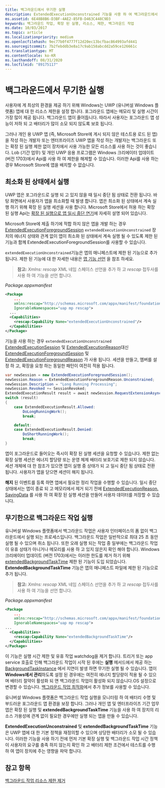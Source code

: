 ```yaml
---
title: 백그라운드에서 무기한 실행
description: ExtendedExecutionUnconstrained 기능을 사용 하 여 백그라운드에서 백그라운드 작업 또는 확장 된 실행 세션을 무기한으로 실행 합니다.
ms.assetid: 6E48B8B6-D3BF-4AE2-85FB-D463C448C9D3
keywords: 백그라운드 작업, 확장 된 실행, 리소스, 제한, 백그라운드 작업
ms.date: 10/03/2017
ms.topic: article
ms.localizationpriority: medium
ms.openlocfilehash: 9ec77b0f4777f12d20ec13bcfbac864993afd441
ms.sourcegitcommit: 7b2febddb3e8a17c9ab158abcdd2a59ce126661c
ms.translationtype: MT
ms.contentlocale: ko-KR
ms.lasthandoff: 08/31/2020
ms.locfileid: "89175117"
---
```

# <a name="run-in-the-background-indefinitely"></a>백그라운드에서 무기한 실행

사용자에 게 최상의 환경을 제공 하기 위해 Windows는 UWP (유니버설 Windows 플랫폼) 앱에 대 한 리소스 제한을 설정 합니다. 포그라운드 앱에는 메모리 및 실행 시간이 가장 많이 제공 됩니다. 백그라운드 앱이 줄어듭니다. 따라서 사용자는 포그라운드 앱 성능이 저하 되 고 배터리가 많이 소모 되지 않도록 보호 됩니다.

그러나 개인 용 UWP 앱 (즉, Microsoft Store에 게시 되지 않은 테스트용 로드 된 앱)을 작성 하는 개발자 또는 엔터프라이즈 UWP 앱을 작성 하는 개발자는 백그라운드 또는 확장 된 실행 제한 없이 장치에서 사용 가능한 모든 리소스를 사용 하는 것이 좋습니다. Lob (기간 업무) 및 개인 UWP 응용 프로그램은 Windows 크리에이터 업데이트 (버전 1703)에서 Api를 사용 하 여 제한을 해제할 수 있습니다. 이러한 Api를 사용 하는 경우 Microsoft Store에 앱을 배치할 수 없습니다.

## <a name="run-while-minimized"></a>최소화 된 상태에서 실행

UWP 앱은 포그라운드로 실행 되 고 있지 않을 때 일시 중단 됨 상태로 전환 됩니다. 바탕 화면에서 사용자가 앱을 최소화할 때 발생 합니다. 앱은 최소화 된 상태에서 계속 실행 하기 위해 확장 된 실행 세션을 사용 합니다. Microsoft Store에서 허용 하는 확장 된 실행 Api는 [확장 된 실행으로 앱 일시 중단 연기](./run-minimized-with-extended-execution.md)에 자세히 설명 되어 있습니다.

Microsoft Store에 제출 하기에 적합 하지 않은 앱을 개발 하는 경우 [ExtendedExecutionForegroundSession](/uwp/api/windows.applicationmodel.extendedexecution.foreground.extendedexecutionforegroundsession) `extendedExecutionUnconstrained` 장치의 에너지 상태와 관계 없이 앱이 최소화 된 상태에서 계속 실행 될 수 있도록 제한 된 기능과 함께 ExtendedExecutionForegroundSession를 사용할 수 있습니다.  

`extendedExecutionUnconstrained`기능은 앱의 매니페스트에 제한 된 기능으로 추가 됩니다. 제한 된 기능에 대 한 자세한 내용은 [앱 기능 선언](../packaging/app-capability-declarations.md) 을 참조 하세요.

> **참고:** *Xmlns: rescap* XML 네임 스페이스 선언을 추가 하 고 *rescap* 접두사를 사용 하 여 기능을 선언 합니다.

_Package.appxmanifest_
```xml
<Package
    ...
    xmlns:rescap="http://schemas.microsoft.com/appx/manifest/foundation/windows10/restrictedcapabilities"
    IgnorableNamespaces="uap mp rescap">
  ...
  <Capabilities>
    <rescap:Capability Name="extendedExecutionUnconstrained"/>
  </Capabilities>
</Package>
```

기능을 사용 하는 경우 `extendedExecutionUnconstrained` [ExtendedExecutionSession](/uwp/api/windows.applicationmodel.extendedexecution.extendedexecutionsession) 및 [ExtendedExecutionReason](/uwp/api/windows.applicationmodel.extendedexecution.extendedexecutionreason)대신 [ExtendedExecutionForegroundSession](/uwp/api/windows.applicationmodel.extendedexecution.foreground.extendedexecutionforegroundsession) 및 [ExtendedExecutionForegroundReason](/uwp/api/windows.applicationmodel.extendedexecution.foreground.extendedexecutionforegroundreason) 가 사용 됩니다. 세션을 만들고, 멤버를 설정 하 고, 확장을 요청 하는 동일한 패턴이 여전히 적용 됩니다. 

```cs
var newSession = new ExtendedExecutionForegroundSession();
newSession.Reason = ExtendedExecutionForegroundReason.Unconstrained;
newSession.Description = "Long Running Processing";
newSession.Revoked += SessionRevoked;
ExtendedExecutionResult result = await newSession.RequestExtensionAsync();
switch (result)
{
    case ExtendedExecutionResult.Allowed:
        DoLongRunningWork();
        break;

    default:
    case ExtendedExecutionResult.Denied:
        DoShortRunningWork();
        break;
}
```

앱이 포그라운드로 들어오는 즉시이 확장 된 실행 세션을 요청할 수 있습니다. 제한 없는 확장 실행 세션은 에너지 할당량 또는 운영 체제 배터리 보호기로 제한 되지 않습니다. 세션 개체에 대 한 참조가 있으면 앱이 실행 중 상태가 되 고 일시 중단 됨 상태로 전환 됩니다. 사용자가 앱을 닫으면 세션이 해지 됩니다.

**해지** 된 이벤트를 등록 하면 앱에서 필요한 정리 작업을 수행할 수 있습니다. 일시 중단 상태에서는 앱이 종료 되 고 메모리에서 제거 되기 전에   [ExtendedExecutionReason. SavingData](/uwp/api/windows.applicationmodel.extendedexecution.extendedexecutionreason) 를 사용 하 여 확장 된 실행 세션을 만들어 사용자 데이터를 저장할 수 있습니다.

## <a name="run-background-tasks-indefinitely"></a>무기한으로 백그라운드 작업 실행

유니버설 Windows 플랫폼에서 백그라운드 작업은 사용자 인터페이스의 폼 없이 백그라운드에서 실행 되는 프로세스입니다. 백그라운드 작업은 일반적으로 최대 25 초 동안 실행 될 수 있으며 취소 됩니다. 또한 오래 실행 되는 작업 중 일부에는 백그라운드 작업이 유휴 상태가 아니거나 메모리를 사용 하 고 있지 않은지 확인 해야 합니다. Windows 크리에이터 업데이트 (버전 1703)에서는 이러한 한도를 제거 하기 위해 [extendedBackgroundTaskTime](../packaging/app-capability-declarations.md) 제한 된 기능이 도입 되었습니다. **ExtendedBackgroundTaskTime** 기능은 앱의 매니페스트 파일에 제한 된 기능으로 추가 됩니다.

> **참고:** *Xmlns: rescap* XML 네임 스페이스 선언을 추가 하 고 *rescap* 접두사를 사용 하 여 기능을 선언 합니다.

_Package.appxmanifest_
```xml
<Package
    ... 
    xmlns:rescap="http://schemas.microsoft.com/appx/manifest/foundation/windows10/restrictedcapabilities"
    IgnorableNamespaces="uap mp rescap">
...
  <Capabilities>
    <rescap:Capability Name="extendedBackgroundTaskTime"/>
  </Capabilities>
</Package>
```

이 기능은 실행 시간 제한 및 유휴 작업 watchdog을 제거 합니다. 트리거 또는 app service 호출로 인해 백그라운드 작업이 시작 된 후에는 **실행** 메서드에서 제공 하는 [BackgroundTaskInstance](/uwp/api/Windows.ApplicationModel.Background.IBackgroundTaskInstance) 에서 지연이 발생 하면 무기한 실행 될 수 있습니다. 앱이 **Windows에서 관리**하도록 설정 된 경우에는 여전히 에너지 할당량이 적용 될 수 있으며 배터리 절약이 활성화 되 면 백그라운드 작업이 활성화 되지 않습니다.OS 설정으로 변경할 수 있습니다. [백그라운드 작업 최적화](../debug-test-perf/optimize-background-activity.md)에서 추가 정보를 사용할 수 있습니다.

유니버설 Windows 플랫폼은 백그라운드 작업 실행을 모니터링 하 여 배터리 수명 및 부드러운 포그라운드 앱 환경을 보장 합니다. 그러나 개인 앱 및 엔터프라이즈 기간 업무 앱은 확장 된 실행 및 **extendedBackgroundTaskTime** 기능을 사용 하 여 장치의 리소스 가용성에 관계 없이 필요한 경우에만 실행 되는 앱을 만들 수 있습니다.

**ExtendedExecutionUnconstrained** 및 **extendedBackgroundTaskTime** 기능은 UWP 앱에 대 한 기본 정책을 재정의할 수 있으며 상당한 배터리가 소모 될 수 있습니다. 이러한 기능을 사용 하기 전에 먼저 기본 확장 실행 및 백그라운드 작업 시간 정책이 사용자의 요구를 충족 하지 않는지 확인 하 고 배터리 제한 조건에서 테스트를 수행 하 여 앱이 장치에 주는 영향을 파악 합니다.

## <a name="see-also"></a>참고 항목

[백그라운드 작업 리소스 제한 제거](/windows/application-management/enterprise-background-activity-controls)